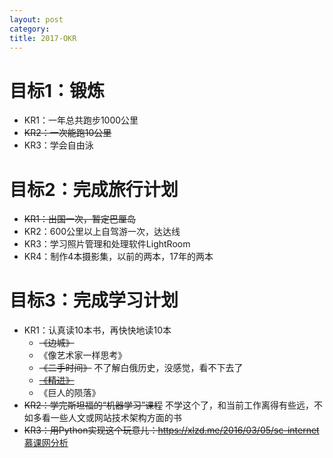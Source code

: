 ```yaml
---
layout: post
category: 
title: 2017-OKR
---
```


# 目标1：锻炼 

- KR1：一年总共跑步1000公里
- ~~KR2：一次能跑10公里~~
- KR3：学会自由泳

# 目标2：完成旅行计划

- ~~KR1：出国一次，暂定巴厘岛~~
- KR2：600公里以上自驾游一次，达达线
- KR3：学习照片管理和处理软件LightRoom
- KR4：制作4本摄影集，以前的两本，17年的两本

# 目标3：完成学习计划

- KR1：认真读10本书，再快快地读10本
  - ~~《边城》~~
  - 《像艺术家一样思考》
  - ~~《二手时间》~~ 不了解白俄历史，没感觉，看不下去了
  - [~~《精进》~~](http://laichendong.com/%E8%AF%BB%E4%B9%A6%E7%AC%94%E8%AE%B0/2017/04/18/jing-jin/)
  - 《巨人的陨落》
- ~~KR2：学完斯坦福的“机器学习”课程~~ 不学这个了，和当前工作离得有些远，不如多看一些人文或网站技术架构方面的书  
- ~~KR3：用Python实现这个玩意儿：https://xlzd.me/2016/03/05/sc-internet~~ [慕课网分析](http://laichendong.com/python/2017/03/13/imooc-analyse-by-python/)

